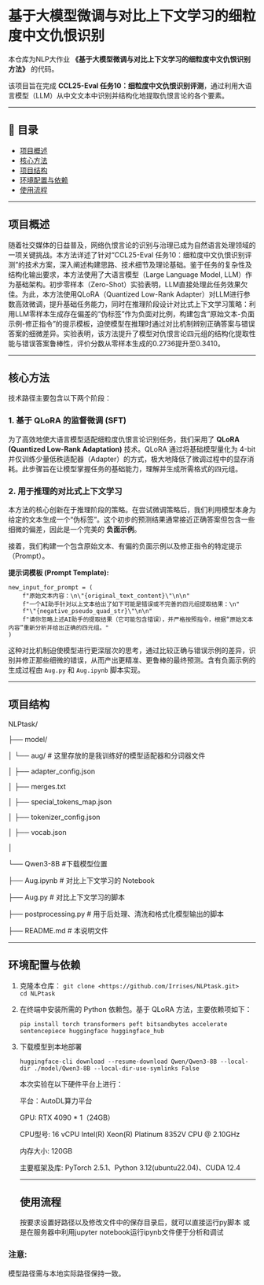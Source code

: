 # 基于大模型微调与对比上下文学习的细粒度中文仇恨识别

本仓库为NLP大作业 **《基于大模型微调与对比上下文学习的细粒度中文仇恨识别方法》** 的代码。

该项目旨在完成 **CCL25-Eval 任务10：细粒度中文仇恨识别评测**，通过利用大语言模型（LLM）从中文文本中识别并结构化地提取仇恨言论的各个要素。

---

## 📖 目录

* [项目概述](#-项目概述)
* [核心方法](#-核心方法)
* [项目结构](#-项目结构)
* [环境配置与依赖](#-环境配置与依赖)
* [使用流程](#-使用流程)

---

##  项目概述

随着社交媒体的日益普及，网络仇恨言论的识别与治理已成为自然语言处理领域的一项关键挑战。本方法详述了针对“CCL25-Eval 任务10：细粒度中文仇恨识别评测”的技术方案，深入阐述构建思路、技术细节及理论基础。鉴于任务的复杂性及结构化输出要求，本方法使用了大语言模型（Large Language Model, LLM）作为基础架构。初步零样本（Zero-Shot）实验表明，LLM直接处理此任务效果欠佳。为此，本方法使用QLoRA（Quantized Low-Rank Adapter）对LLM进行参数高效微调，提升基础任务能力，同时在推理阶段设计对比式上下文学习策略：利用LLM零样本生成存在偏差的“伪标签”作为负面对比例，构建包含“原始文本-负面示例-修正指令”的提示模板，迫使模型在推理时通过对比机制辨别正确答案与错误答案的细微差异。实验表明，该方法提升了模型对仇恨言论四元组的结构化提取性能与错误答案鲁棒性，评价分数从零样本生成的0.2736提升至0.3410。

---

##  核心方法

技术路径主要包含以下两个阶段：

### 1. 基于 QLoRA 的监督微调 (SFT)

为了高效地使大语言模型适配细粒度仇恨言论识别任务，我们采用了 **QLoRA (Quantized Low-Rank Adaptation)** 技术。QLoRA 通过将基础模型量化为 4-bit 并仅训练少量低秩适配器（Adapter）的方式，极大地降低了微调过程中的显存消耗。此步骤旨在让模型掌握任务的基础能力，理解并生成所需格式的四元组。



### 2. 用于推理的对比式上下文学习

本方法的核心创新在于推理阶段的策略。在尝试微调策略后，我们利用模型本身为给定的文本生成一个“伪标签”。这个初步的预测结果通常接近正确答案但包含一些细微的偏差，因此是一个完美的 **负面示例**。

接着，我们构建一个包含原始文本、有偏的负面示例以及修正指令的特定提示（Prompt）。

**提示词模板 (Prompt Template):**

```
new_input_for_prompt = (
    f"原始文本内容：\n\"{original_text_content}\"\n\n"
    f"一个AI助手针对以上文本给出了如下可能是错误或不完善的四元组提取结果：\n"
    f"\"{negative_pseudo_quad_str}\"\n\n"
    f"请你忽略上述AI助手的提取结果（它可能包含错误），并严格按照指令，根据“原始文本内容”重新分析并给出正确的四元组。"
)
```

这种对比机制迫使模型进行更深层次的思考，通过比较正确与错误示例的差异，识别并修正那些细微的错误，从而产出更精准、更鲁棒的最终预测。含有负面示例的生成过程由 `Aug.py` 和 `Aug.ipynb` 脚本实现。 

---

## 项目结构

NLPtask/ 

├── model/                      

│   └── aug/ # 这里存放的是我训练好的模型适配器和分词器文件 

│       ├── adapter_config.json 

│       ├── merges.txt 

│       ├── special_tokens_map.json 

│       ├── tokenizer_config.json 

│       ├── vocab.json 

│      

 └── Qwen3-8B #下载模型位置


├── Aug.ipynb                   # 对比上下文学习的 Notebook 

├── Aug.py                      # 对比上下文学习的脚本 

├── postprocessing.py           # 用于后处理、清洗和格式化模型输出的脚本 

├── README.md                   # 本说明文件



---

 ##  环境配置与依赖

1. 克隆本仓库：    ```git clone <https://github.com/Irrises/NLPtask.git>    cd NLPtask    ```

2. 在终端中安装所需的 Python 依赖包。基于 QLoRA 方法，主要依赖项如下：  

     ```pip install torch transformers peft bitsandbytes accelerate sentencepiece huggingface huggingface_hub   ```

3. 下载模型到本地部署

     ```huggingface-cli download --resume-download Qwen/Qwen3-8B --local-dir ./model/Qwen3-8B --local-dir-use-symlinks False  ```

   

   本次实验在以下硬件平台上进行：

   平台：AutoDL算力平台

   GPU: RTX 4090 * 1（24GB）

   CPU型号: 16 vCPU Intel(R) Xeon(R) Platinum 8352V CPU @ 2.10GHz

   内存大小: 120GB

   主要框架及库: PyTorch 2.5.1、Python 3.12(ubuntu22.04)、CUDA 12.4

   ---

   

   ##  使用流程

   按要求设置好路径以及修改文件中的保存目录后，就可以直接运行py脚本
   或是在服务器中利用jupyter notebook运行ipynb文件便于分析和调试

### 注意:
模型路径需与本地实际路径保持一致。
